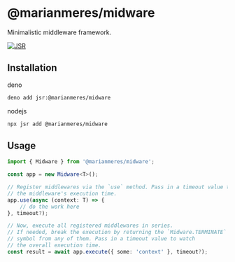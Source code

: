 # @marianmeres/midware

Minimalistic middleware framework.

[![JSR](https://jsr.io/badges/@marianmeres/midware)](https://jsr.io/@marianmeres/midware)

## Installation

deno
```bash
deno add jsr:@marianmeres/midware
```

nodejs
```bash
npx jsr add @marianmeres/midware
```

## Usage
```ts
import { Midware } from '@marianmeres/midware';

const app = new Midware<T>();

// Register middlewares via the `use` method. Pass in a timeout value to watch 
// the middleware's execution time.
app.use(async (context: T) => {
    // do the work here
}, timeout?);

// Now, execute all registered middlewares in series.
// If needed, break the execution by returning the `Midware.TERMINATE` 
// symbol from any of them. Pass in a timeout value to watch 
// the overall execution time.
const result = await app.execute({ some: 'context' }, timeout?);
```
